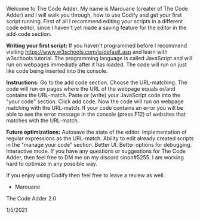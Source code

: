 Welcome to The Code Adder. My name is Marouane (creater of The Code Adder) and I will walk you through, how to use Codify and get your first script running. First of all I recommend editing your scripts in a different code editor, since I haven't yet made a saving feature for the editor in the add-code section.

**Writing your first script:**
If you haven't programmed before I recommend visiting https://www.w3schools.com/js/default.asp and learn with w3schools tutorial. The programming language is called JavaScript and will run on webpages immediatly after it has loaded. The code will run on just like code being inserted into the console. 

**Instructions:**
Go to the add code section.
Choose the URL-matching. The code will run on pages where the URL of the webpage equals or/and contains the URL-match.
Paste or (write) your JavaScript code into the "your code" section.
Click add code.
Now the code will run on webpage matching with the URL-match.
If your code contains an error you will be able to see the error message in the console (press F12) of websites that matches with the URL-match.

**Future optimizations:**
Autosave the state of the editor.
Implementation of regular expressions as the URL-match.
Ability to edit already created scripts in the "manage your code" section.
Better UI.
Better options for debugging.
Interactive mode.
If you have any questions or suggestions for The Code Adder, then feel free to DM me on my discord sinon#5255. I am working hard to optimize in any possible way. 

If you enjoy using Codify then feel free to leave a review as well. 

- Marouane

 

The Code Adder 2.0

1/5/2021
